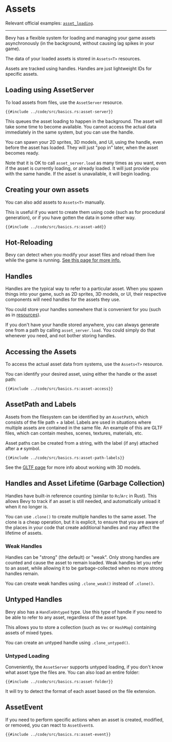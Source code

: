 # Assets

Relevant official examples:
[`asset_loading`](https://github.com/bevyengine/bevy/blob/latest/examples/asset/asset_loading.rs).

---

Bevy has a flexible system for loading and managing your game assets
asynchronously (in the background, without causing lag spikes in your game).

The data of your loaded assets is stored in `Assets<T>` resources.

Assets are tracked using handles. Handles are just lightweight IDs for
specific assets.

## Loading using AssetServer

To load assets from files, use the `AssetServer` resource.

```rust,no_run,noplayground
{{#include ../code/src/basics.rs:asset-server}}
```

This queues the asset loading to happen in the background. The asset will take
some time to become available. You cannot access the actual data immediately
in the same system, but you can use the handle.

You can spawn your 2D sprites, 3D models, and UI, using the handle, even
before the asset has loaded. They will just "pop in" later, when the asset
becomes ready.

Note that it is OK to call `asset_server.load` as many times as you want, even
if the asset is currently loading, or already loaded. It will just provide
you with the same handle. If the asset is unavailable, it will begin loading.

## Creating your own assets

You can also add assets to `Assets<T>` manually.

This is useful if you want to create them using code (such as for procedural
generation), or if you have gotten the data in some other way.

```rust,no_run,noplayground
{{#include ../code/src/basics.rs:asset-add}}
```

## Hot-Reloading

Bevy can detect when you modify your asset files and reload them live while
the game is running. [See this page for more info.](./hot-reload.md)

## Handles

Handles are the typical way to refer to a particular asset. When you spawn
things into your game, such as 2D sprites, 3D models, or UI, their respective
components will need handles for the assets they use.

You could store your handles somewhere that is convenient for you (such as in
[resources](../programming/res.md)).

If you don't have your handle stored anywhere, you can always generate one
from a path by calling `asset_server.load`. You could simply do that whenever
you need, and not bother storing handles.

## Accessing the Assets

To access the actual asset data from systems, use the `Assets<T>` resource.

You can identify your desired asset, using either the handle or the asset path:

```rust,no_run,noplayground
{{#include ../code/src/basics.rs:asset-access}}
```

## AssetPath and Labels

Assets from the filesystem can be identified by an `AssetPath`, which consists
of the file path + a label. Labels are used in situations where multiple
assets are contained in the same file. An example of this are GLTF files,
which can contain meshes, scenes, textures, materials, etc.

Asset paths can be created from a string, with the label (if any) attached
after a `#` symbol.

```rust,no_run,noplayground
{{#include ../code/src/basics.rs:asset-path-labels}}
```

See the [GLTF page](./gltf.md) for more info about working with 3D models.

## Handles and Asset Lifetime (Garbage Collection)

Handles have built-in reference counting (similar to `Rc`/`Arc` in Rust). This
allows Bevy to track if an asset is still needed, and automatically unload it
when it no longer is.

You can use `.clone()` to create multiple handles to the same asset. The
clone is a cheap operation, but it is explicit, to ensure that you are aware
of the places in your code that create additional handles and may affect
the lifetime of assets.

### Weak Handles

Handles can be "strong" (the default) or "weak". Only strong handles are
counted and cause the asset to remain loaded. Weak handles let you refer
to an asset, while allowing it to be garbage-collected when no more strong
handles remain.

You can create weak handles using `.clone_weak()` instead of `.clone()`.

## Untyped Handles

Bevy also has a `HandleUntyped` type. Use this type of handle if you need
to be able to refer to any asset, regardless of the asset type.

This allows you to store a collection (such as `Vec` or `HashMap`) containing
assets of mixed types.

You can create an untyped handle using `.clone_untyped()`.

### Untyped Loading

Conveniently, the `AssetServer` supports untyped loading, if you don't know
what asset type the files are. You can also load an entire folder:

```rust,no_run,noplayground
{{#include ../code/src/basics.rs:asset-folder}}
```

It will try to detect the format of each asset based on the file extension.

## AssetEvent

If you need to perform specific actions when an asset is created,
modified, or removed, you can react to `AssetEvent`s.

```rust,no_run,noplayground
{{#include ../code/src/basics.rs:asset-event}}
```
